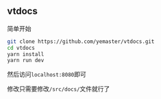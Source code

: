 ## vtdocs

简单开始

```bash
git clone https://github.com/yemaster/vtdocs.git
cd vtdocs
yarn install
yarn run dev
```

然后访问`localhost:8080`即可

修改只需要修改`/src/docs/`文件就行了

